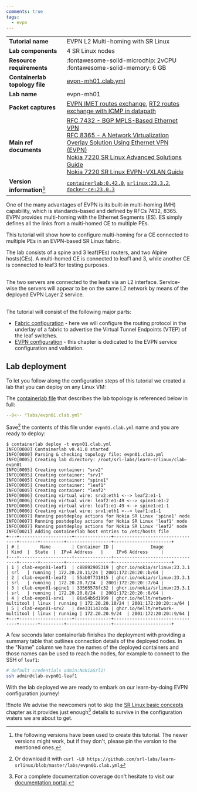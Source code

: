 ```yaml
---
comments: true
tags:
  - evpn
---
```


<script type="text/javascript" src="https://cdn.jsdelivr.net/gh/hellt/drawio-js@main/embed2.js" async></script>

|                                |                                                                                                                                                                                                                                                                                                                                                                                                                                                                                             |
| ------------------------------ | ------------------------------------------------------------------------------------------------------------------------------------------------------------------------------------------------------------------------------------------------------------------------------------------------------------------------------------------------------------------------------------------------------------------------------------------------------------------------------------------- |
| **Tutorial name**              | EVPN L2 Multi-homing with SR Linux                                                                                                                                                                                                                                                                                                                                                                                                                                                                 |
| **Lab components**             | 4 SR Linux nodes                                                                                                                                                                                                                                                                                                                                                                                                                                                                            |
| **Resource requirements**      | :fontawesome-solid-microchip: 2vCPU <br/>:fontawesome-solid-memory: 6 GB                                                                                                                                                                                                                                                                                                                                                                                                                    |
| **Containerlab topology file** | [evpn-mh01.clab.yml][topofile]                                                                                                                                                                                                                                                                                                                                                                                                                                                                 |
| **Lab name**                   | evpn-mh01                                                                                                                                                                                                                                                                                                                                                                                                                                                                                      |
| **Packet captures**            | [EVPN IMET routes exchange][capture-imets], [RT2 routes exchange with ICMP in datapath][capture-rt2-datapath]                                                                                                                                                                                                                                                                                                                                                                               |
| **Main ref documents**         | [RFC 7432 - BGP MPLS-Based Ethernet VPN](https://datatracker.ietf.org/doc/html/rfc7432)<br/>[RFC 8365 - A Network Virtualization Overlay Solution Using Ethernet VPN (EVPN)](https://datatracker.ietf.org/doc/html/rfc8365)<br/>[Nokia 7220 SR Linux Advanced Solutions Guide](https://documentation.nokia.com/srlinux/22-11/SR_Linux_Book_Files/Advanced_Solutions_Guide/evpn-l2-multihome.html)<br/>[Nokia 7220 SR Linux EVPN-VXLAN Guide](https://documentation.nokia.com/srlinux/22-11/title/evpn_vxlan.html) |
| **Version information**[^1]    | [`containerlab:0.42.0`][clab-install], [`srlinux:23.3.2`][srlinux-container], [`docker-ce:23.0.3`][docker-install]                                                                                                                                                                                                                                                                                                                                                                        |

One of the many advantages of EVPN is its built-in multi-homing (MH) capability, which is standards-based and defined by RFCs 7432, 8365. 
EVPN provides multi-homing with the Ethernet Segments (ES). ES simply defines all the links from a multi-homed CE to multiple PEs.

This tutorial will show how to configure multi-homing for a CE connected to multiple PEs in an EVPN-based SR Linux fabric.

The lab consists of a spine and 3 leaf(PEs) routers, and two Alpine hosts(CEs). A multi-homed CE is connected to leaf1 and 3, while another CE is connected to leaf3 for testing purposes.

<div class="mxgraph" style="max-width:100%;border:1px solid transparent;margin:0 auto; display:block;" data-mxgraph="{&quot;page&quot;:0,&quot;zoom&quot;:2,&quot;highlight&quot;:&quot;#0000ff&quot;,&quot;nav&quot;:true,&quot;check-visible-state&quot;:true,&quot;resize&quot;:true,&quot;url&quot;:&quot;https://github.com/aaakpinar/NCE/blob/evpn-mh/evpn-mh/evpn-mh-fabric.svg&quot;}"></div>







The two servers are connected to the leafs via an L2 interface. Service-wise the servers will appear to be on the same L2 network by means of the deployed EVPN Layer 2 service.

<div class="mxgraph" style="max-width:100%;border:1px solid transparent;margin:0 auto; display:block;" data-mxgraph="{&quot;page&quot;:1,&quot;zoom&quot;:2,&quot;highlight&quot;:&quot;#0000ff&quot;,&quot;nav&quot;:true,&quot;check-visible-state&quot;:true,&quot;resize&quot;:true,&quot;url&quot;:&quot;https://raw.githubusercontent.com/srl-labs/learn-srlinux/diagrams/quickstart.drawio&quot;}"></div>

The tutorial will consist of the following major parts:

* [Fabric configuration](fabric.md) - here we will configure the routing protocol in the underlay of a fabric to advertise the Virtual Tunnel Endpoints (VTEP) of the leaf switches.
* [EVPN configuration](evpn.md) - this chapter is dedicated to the EVPN service configuration and validation.

## Lab deployment

To let you follow along the configuration steps of this tutorial we created a lab that you can deploy on any Linux VM:

The [containerlab file][topofile] that describes the lab topology is referenced below in full:

```yaml
--8<-- "labs/evpn01.clab.yml"
```

Save[^2] the contents of this file under `evpn01.clab.yml` name and you are ready to deploy:

```
$ containerlab deploy -t evpn01.clab.yml
INFO[0000] Containerlab v0.41.0 started                 
INFO[0000] Parsing & checking topology file: evpn01.clab.yml 
INFO[0005] Creating lab directory: /root/srl-labs/learn-srlinux/clab-evpn01 
INFO[0005] Creating container: "srv2"                   
INFO[0005] Creating container: "srv1"                   
INFO[0005] Creating container: "spine1"                 
INFO[0005] Creating container: "leaf1"                  
INFO[0005] Creating container: "leaf2"                  
INFO[0006] Creating virtual wire: srv2:eth1 <--> leaf2:e1-1 
INFO[0006] Creating virtual wire: leaf2:e1-49 <--> spine1:e1-2 
INFO[0006] Creating virtual wire: leaf1:e1-49 <--> spine1:e1-1 
INFO[0006] Creating virtual wire: srv1:eth1 <--> leaf1:e1-1 
INFO[0007] Running postdeploy actions for Nokia SR Linux 'spine1' node 
INFO[0007] Running postdeploy actions for Nokia SR Linux 'leaf1' node 
INFO[0007] Running postdeploy actions for Nokia SR Linux 'leaf2' node 
INFO[0021] Adding containerlab host entries to /etc/hosts file 
+---+--------------------+--------------+---------------------------------+-------+---------+-----------------+----------------------+
| # |        Name        | Container ID |              Image              | Kind  |  State  |  IPv4 Address   |     IPv6 Address     |
+---+--------------------+--------------+---------------------------------+-------+---------+-----------------+----------------------+
| 1 | clab-evpn01-leaf1  | c88892905319 | ghcr.io/nokia/srlinux:23.3.1    | srl   | running | 172.20.20.11/24 | 2001:172:20:20::b/64 |
| 2 | clab-evpn01-leaf2  | 55ab0f731815 | ghcr.io/nokia/srlinux:23.3.1    | srl   | running | 172.20.20.7/24  | 2001:172:20:20::7/64 |
| 3 | clab-evpn01-spine1 | 33565578fc32 | ghcr.io/nokia/srlinux:23.3.1    | srl   | running | 172.20.20.8/24  | 2001:172:20:20::8/64 |
| 4 | clab-evpn01-srv1   | 86a54b5d1999 | ghcr.io/hellt/network-multitool | linux | running | 172.20.20.10/24 | 2001:172:20:20::a/64 |
| 5 | clab-evpn01-srv2   | dee331143cda | ghcr.io/hellt/network-multitool | linux | running | 172.20.20.9/24  | 2001:172:20:20::9/64 |
+---+--------------------+--------------+---------------------------------+-------+---------+-----------------+----------------------+
```

A few seconds later containerlab finishes the deployment with providing a summary table that outlines connection details of the deployed nodes. In the "Name" column we have the names of the deployed containers and those names can be used to reach the nodes, for example to connect to the SSH of `leaf1`:

```bash
# default credentials admin:NokiaSrl1!
ssh admin@clab-evpn01-leaf1
```

With the lab deployed we are ready to embark on our learn-by-doing EVPN configuration journey!

!!!note
    We advise the newcomers not to skip the [SR Linux basic concepts](../../kb/hwtypes.md) chapter as it provides just enough[^4] details to survive in the configuration waters we are about to get.

[topofile]: https://github.com/srl-labs/learn-srlinux/blob/master/labs/evpn01.clab.yml
[clab-install]: https://containerlab.srlinux.dev/install/
[srlinux-container]: https://github.com/orgs/nokia/packages/container/package/srlinux
[docker-install]: https://docs.docker.com/engine/install/
[capture-imets]: https://github.com/srl-labs/learn-srlinux/blob/master/docs/tutorials/l2evpn/evpn01-imet-routes.pcapng
[capture-rt2-datapath]: https://github.com/srl-labs/learn-srlinux/blob/master/docs/tutorials/l2evpn/evpn01-macip-routes.pcapng

[^1]: the following versions have been used to create this tutorial. The newer versions might work, but if they don't, please pin the version to the mentioned ones.
[^2]: Or download it with `curl -LO https://github.com/srl-labs/learn-srlinux/blob/master/labs/evpn01.clab.yml`
[^3]: Per [RFC 8365](https://datatracker.ietf.org/doc/html/rfc8365) & [RFC 7432](https://datatracker.ietf.org/doc/html/rfc7432)
[^4]: For a complete documentation coverage don't hesitate to visit our [documentation portal](https://bit.ly/iondoc).
